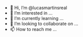 - 👋 Hi, I’m @lucasmartinsreal
- 👀 I’m interested in ...
- 🌱 I’m currently learning ...
- 💞️ I’m looking to collaborate on ...
- 📫 How to reach me ...

<!---
lucasmartinsreal/lucasmartinsreal is a ✨ special ✨ repository because its `README.md` (this file) appears on your GitHub profile.
You can click the Preview link to take a look at your changes.
--->
